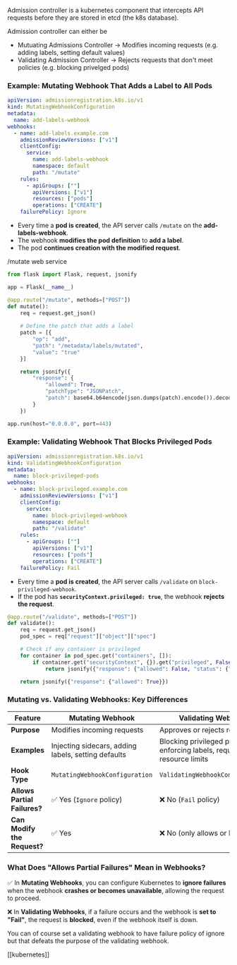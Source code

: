 Admission controller is a kubernetes component that intercepts API requests before they are stored in etcd (the k8s database). 

Admission controller can either be 
- Mutuating Admissions Controller -> Modifies incoming requests (e.g. adding labels, setting default values)
- Validating Admission Controller -> Rejects requests that don't meet policies (e.g. blocking privelged pods)


### Example: Mutating Webhook That Adds a Label to All Pods

```yaml
apiVersion: admissionregistration.k8s.io/v1
kind: MutatingWebhookConfiguration
metadata:
  name: add-labels-webhook
webhooks:
  - name: add-labels.example.com
    admissionReviewVersions: ["v1"]
    clientConfig:
      service:
        name: add-labels-webhook
        namespace: default
        path: "/mutate"
    rules:
      - apiGroups: [""]
        apiVersions: ["v1"]
        resources: ["pods"]
        operations: ["CREATE"]
    failurePolicy: Ignore
```

- Every time a **pod is created**, the API server calls `/mutate` on the **add-labels-webhook**.
- The webhook **modifies the pod definition** to **add a label**.
- The pod **continues creation with the modified request**.

/mutate web service

```python
from flask import Flask, request, jsonify

app = Flask(__name__)

@app.route("/mutate", methods=["POST"])
def mutate():
    req = request.get_json()
    
    # Define the patch that adds a label
    patch = [{
        "op": "add",
        "path": "/metadata/labels/mutated",
        "value": "true"
    }]

    return jsonify({
        "response": {
            "allowed": True,
            "patchType": "JSONPatch",
            "patch": base64.b64encode(json.dumps(patch).encode()).decode()
        }
    })

app.run(host="0.0.0.0", port=443)
```

### Example: Validating Webhook That Blocks Privileged Pods

```yaml
apiVersion: admissionregistration.k8s.io/v1
kind: ValidatingWebhookConfiguration
metadata:
  name: block-privileged-pods
webhooks:
  - name: block-privileged.example.com
    admissionReviewVersions: ["v1"]
    clientConfig:
      service:
        name: block-privileged-webhook
        namespace: default
        path: "/validate"
    rules:
      - apiGroups: [""]
        apiVersions: ["v1"]
        resources: ["pods"]
        operations: ["CREATE"]
    failurePolicy: Fail
```
- Every time a **pod is created**, the API server calls `/validate` on `block-privileged-webhook`.
- If the pod has **`securityContext.privileged: true`**, the webhook **rejects the request**.

```python
@app.route("/validate", methods=["POST"])
def validate():
    req = request.get_json()
    pod_spec = req["request"]["object"]["spec"]

    # Check if any container is privileged
    for container in pod_spec.get("containers", []):
        if container.get("securityContext", {}).get("privileged", False):
            return jsonify({"response": {"allowed": False, "status": {"message": "Privileged pods are not allowed!"}}})

    return jsonify({"response": {"allowed": True}})
```


### **Mutating vs. Validating Webhooks: Key Differences**

| Feature                      | Mutating Webhook                                    | Validating Webhook                                                    |
| ---------------------------- | --------------------------------------------------- | --------------------------------------------------------------------- |
| **Purpose**                  | Modifies incoming requests                          | Approves or rejects requests                                          |
| **Examples**                 | Injecting sidecars, adding labels, setting defaults | Blocking privileged pods, enforcing labels, requiring resource limits |
| **Hook Type**                | `MutatingWebhookConfiguration`                      | `ValidatingWebhookConfiguration`                                      |
| **Allows Partial Failures?** | ✅ Yes (`Ignore` policy)                             | ❌ No (`Fail` policy)                                                  |
| **Can Modify the Request?**  | ✅ Yes                                               | ❌ No (only allows or blocks)                                          |
### **What Does "Allows Partial Failures" Mean in Webhooks?**

✅ In **Mutating Webhooks**, you can configure Kubernetes to **ignore failures** when the webhook **crashes or becomes unavailable**, allowing the request to proceed.

❌ In **Validating Webhooks**, if a failure occurs and the webhook is **set to "Fail"**, the request is **blocked**, even if the webhook itself is down.

You can of course set a validating webhook to have failure policy of ignore but that defeats the purpose of the validating webhook.


[[kubernetes]]